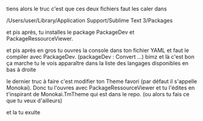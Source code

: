 tiens alors le truc c'est que ces deux fichiers faut les caler dans

/Users/user/Library/Application Support/Sublime Text 3/Packages

et pis après, tu installes le package PackageDev
et PackageRessourceViewer.

et pis après en gros tu ouvres la console dans ton fichier YAML et faut le compiler avec PackageDev. (packageDev : Convert ...) bimz
et là c'est bon ça marche tu le vois apparaître dans la liste des langages disponibles en bas à droite

le dernier truc à faire c'est modifier ton Theme favori (par défaut il s'appelle Monokai). Donc tu l'ouvres avec PackageRessourceViewer et tu l'édites en t'inspirant de Monokai.TmTheme qui est dans le repo. (ou alors tu fais ce que tu veux d'ailleurs)

et la tu exulte